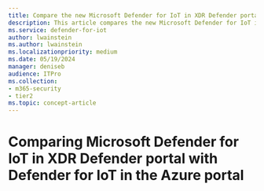 ```yaml
---
title: Compare the new Microsoft Defender for IoT in XDR Defender portal with Defender for IoT in the Azure portal.
description: This article compares the new Microsoft Defender for IoT in XDR Defender portal with Defender for IoT in the Azure portal.
ms.service: defender-for-iot
author: lwainstein
ms.author: lwainstein
ms.localizationpriority: medium
ms.date: 05/19/2024
manager: deniseb
audience: ITPro
ms.collection:
- m365-security
- tier2
ms.topic: concept-article
---
```


# Comparing Microsoft Defender for IoT in XDR Defender portal with Defender for IoT in the Azure portal
